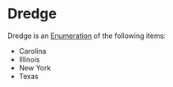 # Dredge
Dredge is an [Enumeration](Enumeration.md) of the following items: 
- Carolina
- Illinois
- New York
- Texas